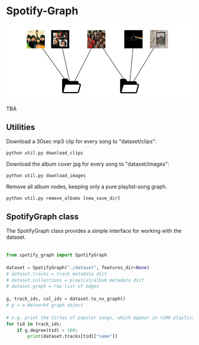 # Spotify-Graph

![bipartite](img.png)

TBA

## Utilities

Download a 30sec mp3 clip for every song to "dataset/clips":
```
python util.py download_clips
```

Download the album cover jpg for every song to "dataset/images":
```
python util.py download_images
```


Remove all album nodes, keeping only a pure playlist-song graph.
```
python util.py remove_albums [new_save_dir]
```

## SpotifyGraph class
The SpotifyGraph class provides a simple interface for working with the dataset.
```python

from spotify_graph import SpotifyGraph

dataset = SpotifyGraph("./dataset", features_dir=None)
# dataset.tracks = track metadata dict
# dataset.collections = playlist/album metadata dict
# dataset.graph = raw list of edges

g, track_ids, col_ids = dataset.to_nx_graph()
# g = a NetworkX graph object

# e.g. print the titles of popular songs, which appear in >100 playlists:
for tid in track_ids:
    if g.degree(tid) > 100:
        print(dataset.tracks[tid]["name"])
    

```